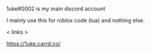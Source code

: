 1uke#0002 is my main discord account

I mainly use this for roblox code (lua) and nothing else.

< links >

https://1uke.carrd.co/


